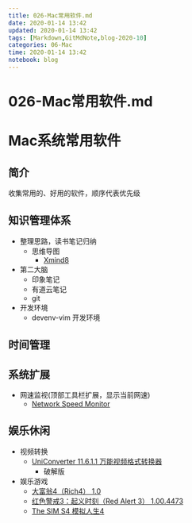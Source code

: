 ```yaml
---
title: 026-Mac常用软件.md
date: 2020-01-14 13:42
updated: 2020-01-14 13:42
tags: [Markdown,GitMdNote,blog-2020-10]
categories: 06-Mac
time: 2020-01-14 13:42
notebook: blog
---
```


# 026-Mac常用软件.md

# Mac系统常用软件

## 简介

收集常用的、好用的软件，顺序代表优先级

## 知识管理体系

- 整理思路，读书笔记归纳
	- 思维导图
		- [Xmind8](https://www.xmind.cn/download/xmind8)
- 第二大脑
	- 印象笔记
	- 有道云笔记
	- git
- 开发环境
	- devenv-vim 开发环境

## 时间管理

## 系统扩展

- 网速监视(顶部工具栏扩展，显示当前网速)
  - [Network Speed Monitor](https://www.macbl.com/app/internet/network-speed-monitor)

## 娱乐休闲

- 视频转换
  - [UniConverter 11.6.1.1  万能视频格式转换器](https://www.macbl.com/app/multimedia-music/uniconverter)
    - 破解版
- 娱乐游戏
  - [大富翁4（Rich4） 1.0](https://www.macbl.com/app/games/rich4)
  - [红色警戒3：起义时刻（Red Alert 3） 1.00.4473](https://www.macbl.com/app/games/red-alert-3)
  - [The SIM S4 模拟人生4](https://www.ea.com/games/the-sims/the-sims-4)

